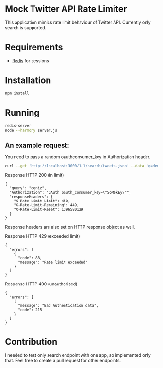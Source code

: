 # Mock Twitter API Rate Limiter

This application mimics rate limit behaviour of Twitter API. Currently only search is supported.

# Requirements

- [Redis](http://redis.io/) for sessions

# Installation

``` bash
npm install
```

# Running

```bash
redis-server
node --harmony server.js
```

## An example request:

You need to pass a random oauthconsumer_key in Authorization header.

```bash
curl --get 'http://localhost:3000/1.1/search/tweets.json' --data 'q=deniz' --header 'Authorization: OAuth oauth_consumer_key="SoMekEy"'
```

Response HTTP 200 (in limit)
```
{
  "query": "deniz",
  "Authorization": "OAuth oauth_consumer_key=\"SoMekEy\"",
  "responseHeaders": {
    "X-Rate-Limit-Limit": 450,
    "X-Rate-Limit-Remaining": 449,
    "X-Rate-Limit-Reset": 1396580129
  }
}
```

Response headers are also set on HTTP response object as well.

Response HTTP 429 (exceeded limit)
```
{
  "errors": [
    {
      "code": 88,
      "message": "Rate limit exceeded"
    }
  ]
}
```

Response HTTP 400 (unauthorised)
```
{
  "errors": [
    {
      "message": "Bad Authentication data",
      "code": 215
    }
  ]
}
```

# Contribution

I needed to test only search endpoint with one app, so implemented only that. Feel free to create a pull request for other endpoints.